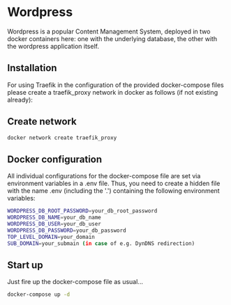 # Wordpress
Wordpress is a popular Content Management System, deployed in two docker containers here: one with the underlying database, the other with the wordpress application itself. 

## Installation
For using Traefik in the configuration of the provided docker-compose files please create a traefik_proxy network in docker as follows (if not existing already):

## Create network
```bash
docker network create traefik_proxy
```

## Docker configuration 
All individual configurations for the docker-compose file are set via environment variables in a .env file. Thus, you need to create a hidden file with the name .env (including the '.') containing the following environment variables:
```bash
WORDPRESS_DB_ROOT_PASSWORD=your_db_root_password
WORDPRESS_DB_NAME=your_db_name
WORDPRESS_DB_USER=your_db_user
WORDPRESS_DB_PASSWORD=your_db_password
TOP_LEVEL_DOMAIN=your_domain
SUB_DOMAIN=your_submain (in case of e.g. DynDNS redirection)
``` 

## Start up
Just fire up the docker-compose file as usual...

````bash
docker-compose up -d
````

